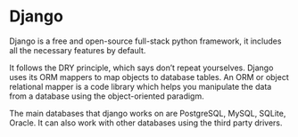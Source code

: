 # Django

Django is a free and open-source full-stack python framework, it includes all the necessary features by default.

It follows the DRY principle, which says don’t repeat yourselves. Django uses its ORM mappers to map objects to database tables. An ORM or object relational mapper is a code library which helps you manipulate the data from a database using the object-oriented paradigm.

The main databases that django works on are PostgreSQL, MySQL, SQLite, Oracle. It can also work with other databases using the third party drivers.

